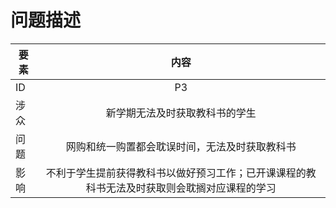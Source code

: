 #    问题描述

| 要素 | 内容 |
| --- | :---: |
| ID | P3 |
| 涉众 | 新学期无法及时获取教科书的学生 |
| 问题 | 网购和统一购置都会耽误时间，无法及时获取教科书 |
| 影响 | 不利于学生提前获得教科书以做好预习工作；已开课课程的教科书无法及时获取则会耽搁对应课程的学习 |

